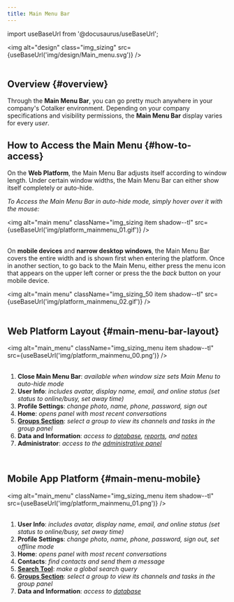 ```yaml
---
title: Main Menu Bar
---
```

import useBaseUrl from '@docusaurus/useBaseUrl'; 

<img alt="design" class="img_sizing" src={useBaseUrl('img/design/Main_menu.svg')} />
<br/>
<br/>

## Overview {#overview}

Through the **Main Menu Bar**, you can go pretty much anywhere in your company's Cotalker environment. Depending on your company specifications and visibility permissions, the **Main Menu Bar** display varies for every _user_.


## How to Access the Main Menu {#how-to-access}

On the **Web Platform**, the Main Menu Bar adjusts itself according to window length. Under certain window widths, the Main Menu Bar can either show itself completely or auto-hide.

_To Access the Main Menu Bar in auto-hide mode, simply hover over it with the mouse:_

<img alt="main menu" className="img_sizing item shadow--tl" src={useBaseUrl('img/platform_mainmenu_01.gif')} />
<br/>
<br/>

On **mobile devices** and **narrow desktop windows**, the Main Menu Bar covers the entire width and is shown first when entering the platform. Once in another section, to go back to the Main Menu, either press the menu icon that appears on the upper left corner or press the the _back_ button on your mobile device.

<img alt="main menu" className="img_sizing_50 item shadow--tl" src={useBaseUrl('img/platform_mainmenu_02.gif')} />
<br/>
<br/>

<div className="alert alert--secondary">
<div className="container">

## Web Platform Layout {#main-menu-bar-layout}

<div className="row">
<div className="col col--6">

<img alt="main_menu" className="img_sizing_menu item shadow--tl" src={useBaseUrl('img/platform_mainmenu_00.png')} /> 
<br/>
<br/>

</div>
<div className="col col--6">

1. **Close Main Menu Bar**: _available when window size sets Main Menu to auto-hide mode_
2. **User Info**: _includes avatar, display name, email, and online status (set status to online/busy, set away time)_
3. **Profile Settings**: _change photo, name, phone, password, sign out_
4. **Home**: _opens panel with most recent conversations_
5. [**Groups Section**](/docs/documentation/client/groups): _select a group to view its channels and tasks in the group panel_
6. **Data and Information**: _access to [database](/docs/documentation/client/database), [reports](/docs/documentation/client/reports), and [notes](/docs/documentation/client/notes)_
7. **Administrator**: _access to the [administrative panel](/docs/documentation/admin/admin_overview)_

</div>
</div>

</div>
</div>
<br/>

<div className="alert alert--secondary">
<div className="container">

## Mobile App Platform {#main-menu-mobile}

<div className="row">
<div className="col col--6">

<img alt="main_menu" className="img_sizing_menu item shadow--tl" src={useBaseUrl('img/platform_mainmenu_01.png')} /> 
<br/>
<br/>

</div>
<div className="col col--6">

1. **User Info**: _includes avatar, display name, email, and online status (set status to online/busy, set away time)_
2. **Profile Settings**: _change photo, name, phone, password, sign out, set offline mode_
3. **Home**: _opens panel with most recent conversations_
4. **Contacts**: _find contacts and send them a message_
5. [**Search Tool**](/docs/documentation/client/client_search#global-search): _make a global search query_
6. [**Groups Section**](/docs/documentation/client/groups): _select a group to view its channels and tasks in the group panel_
7. **Data and Information**: _access to [database](/docs/documentation/client/database)_

</div>
</div>

</div>
</div>